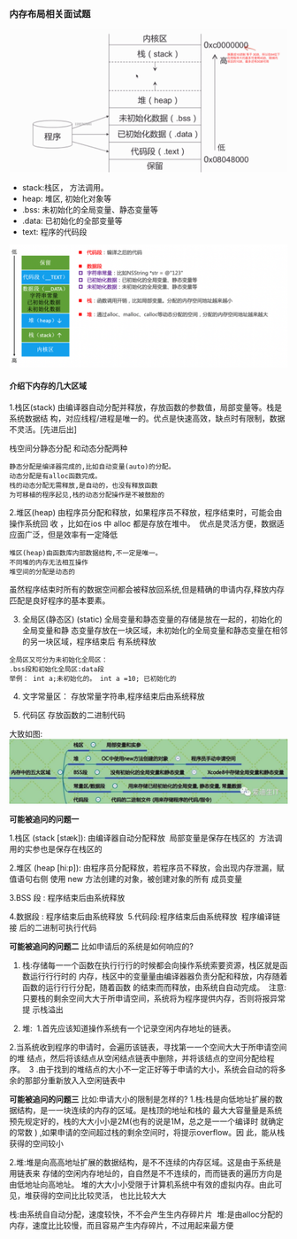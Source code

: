 ### 内存布局相关面试题

![](./img/Snip20190302_85.png) 

* stack:栈区， 方法调用。
* heap: 堆区, 初始化对象等
* .bss: 未初始化的全局变量、静态变量等
* .data: 已初始化的全部变量等
* text: 程序的代码段


![](./img/Snip20190327_32.png)


#### 介绍下内存的几大区域
1.栈区(stack) 由编译器自动分配并释放，存放函数的参数值，局部变量等。栈是系统数据结 构，对应线程/进程是唯一的。优点是快速高效，缺点时有限制，数据不灵活。[先进后出]

栈空间分静态分配 和动态分配两种
```
静态分配是编译器完成的,比如自动变量(auto)的分配。
动态分配是有alloc函数完成。
栈的动态分配无需释放,是自动的，也没有释放函数
为可移植的程序起见,栈的动态分配操作是不被鼓励的
```

2.堆区(heap) 由程序员分配和释放，如果程序员不释放，程序结束时，可能会由操作系统回 收 ，比如在ios 中 alloc 都是存放在堆中。  优点是灵活方便，数据适应面广泛，但是效率有一定降低
 
 
```
堆区(heap)由函数库内部数据结构,不一定是唯一。
不同堆的内存无法相互操作
堆空间的分配是动态的
```

虽然程序结束时所有的数据空间都会被释放回系统,但是精确的申请内存,释放内存匹配是良好程序的基本要素。



3. 全局区(静态区) (static) 全局变量和静态变量的存储是放在一起的，初始化的全局变量和静 态变量存放在一块区域，未初始化的全局变量和静态变量在相邻的另一块区域，程序结束后 有系统释放


```
全局区又可分为未初始化全局区：
.bss段和初始化全局区:data段
举例： int a;未初始化的。 int a =10; 已初始化的
```


4. 文字常量区： 存放常量字符串,程序结束后由系统释放

5. 代码区 存放函数的二进制代码


大致如图:
![](./img/Snip20190605_4.png)


**可能被追问的问题一**

1.栈区 (stack [stæk]): 由编译器自动分配释放  局部变量是保存在栈区的  方法调用的实参也是保存在栈区的
 
2.堆区 (heap [hiːp]): 由程序员分配释放，若程序员不释放，会出现内存泄漏，赋值语句右侧
使用 new 方法创建的对象，被创建对象的所有 成员变量 


3.BSS 段 : 程序结束后由系统释放

4.数据段 : 程序结束后由系统释放
 5.代码段:程序结束后由系统释放  程序编译链接 后的二进制可执行代码
 
 
 
 **可能被追问的问题二**
 比如申请后的系统是如何响应的?
 1. 栈:存储每⼀一个函数在执⾏行行的时候都会向操作系统索要资源，栈区就是函数运⾏行行时的 内存，栈区中的变量量由编译器器负责分配和释放，内存随着函数的运⾏行行分配，随着函数 的结束⽽而释放，由系统⾃自动完成。  注意:只要栈的剩余空间⼤大于所申请空间，系统将为程序提供内存，否则将报异常提 示栈溢出
 
 
 2. 堆: 
1.⾸先应该知道操作系统有一个记录空闲内存地址的链表。

2.当系统收到程序的申请时，会遍历该链表，寻找第⼀一个空间⼤大于所申请空间的堆 结点，然后将该结点从空闲结点链表中删除，并将该结点的空间分配给程序。 
3 .由于找到的堆结点的⼤小不⼀定正好等于申请的⼤小，系统会⾃动的将多余的那部分重新放⼊入空闲链表中



**可能被追问的问题三**
⽐如:申请⼤小的限制是怎样的?
1.栈:栈是向低地址扩展的数据结构，是⼀一块连续的内存的区域。是栈顶的地址和栈的 最⼤大容量量是系统预先规定好的，栈的⼤大⼩小是2M(也有的说是1M，总之是⼀一个编译时 就确定的常数 ) ,如果申请的空间超过栈的剩余空间时，将提示overflow。因 此，能从栈获得的空间较⼩

2.堆:堆是向⾼高地址扩展的数据结构，是不不连续的内存区域。这是由于系统是用链表来 存储的空闲内存地址的，⾃自然是不不连续的，⽽而链表的遍历⽅向是由低地址向高地址。 堆的⼤大⼩小受限于计算机系统中有效的虚拟内存。由此可⻅，堆获得的空间⽐比较灵活，
也⽐比较⼤大


栈:由系统⾃自动分配，速度较快，不不会产⽣生内存碎⽚片  堆:是由alloc分配的内存，速度⽐比较慢，而且容易产生内存碎片，不过用起来最⽅便

